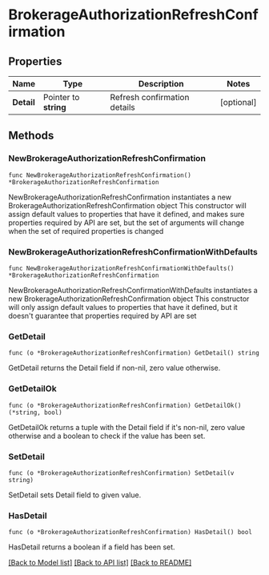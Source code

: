# BrokerageAuthorizationRefreshConfirmation

## Properties

Name | Type | Description | Notes
------------ | ------------- | ------------- | -------------
**Detail** | Pointer to **string** | Refresh confirmation details | [optional] 

## Methods

### NewBrokerageAuthorizationRefreshConfirmation

`func NewBrokerageAuthorizationRefreshConfirmation() *BrokerageAuthorizationRefreshConfirmation`

NewBrokerageAuthorizationRefreshConfirmation instantiates a new BrokerageAuthorizationRefreshConfirmation object
This constructor will assign default values to properties that have it defined,
and makes sure properties required by API are set, but the set of arguments
will change when the set of required properties is changed

### NewBrokerageAuthorizationRefreshConfirmationWithDefaults

`func NewBrokerageAuthorizationRefreshConfirmationWithDefaults() *BrokerageAuthorizationRefreshConfirmation`

NewBrokerageAuthorizationRefreshConfirmationWithDefaults instantiates a new BrokerageAuthorizationRefreshConfirmation object
This constructor will only assign default values to properties that have it defined,
but it doesn't guarantee that properties required by API are set

### GetDetail

`func (o *BrokerageAuthorizationRefreshConfirmation) GetDetail() string`

GetDetail returns the Detail field if non-nil, zero value otherwise.

### GetDetailOk

`func (o *BrokerageAuthorizationRefreshConfirmation) GetDetailOk() (*string, bool)`

GetDetailOk returns a tuple with the Detail field if it's non-nil, zero value otherwise
and a boolean to check if the value has been set.

### SetDetail

`func (o *BrokerageAuthorizationRefreshConfirmation) SetDetail(v string)`

SetDetail sets Detail field to given value.

### HasDetail

`func (o *BrokerageAuthorizationRefreshConfirmation) HasDetail() bool`

HasDetail returns a boolean if a field has been set.


[[Back to Model list]](../README.md#documentation-for-models) [[Back to API list]](../README.md#documentation-for-api-endpoints) [[Back to README]](../README.md)


